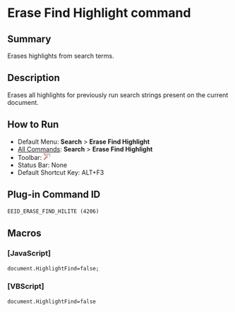 # Erase Find Highlight command

## Summary

Erases highlights from search terms.

## Description

Erases all highlights for previously run search strings present on the current
document.

## How to Run

- Default Menu: **Search** \> **Erase Find Highlight**
- [All Commands](../tools/all_commands): **Search**
\> **Erase Find Highlight**
- Toolbar:
![](../../images/erasefindhilite.png)
- Status Bar: None
- Default Shortcut Key: ALT+F3

## Plug-in Command ID

```
EEID_ERASE_FIND_HILITE (4206)
```

## Macros

### \[JavaScript\]

```
document.HighlightFind=false;
```

### \[VBScript\]

```
document.HighlightFind=false
```
